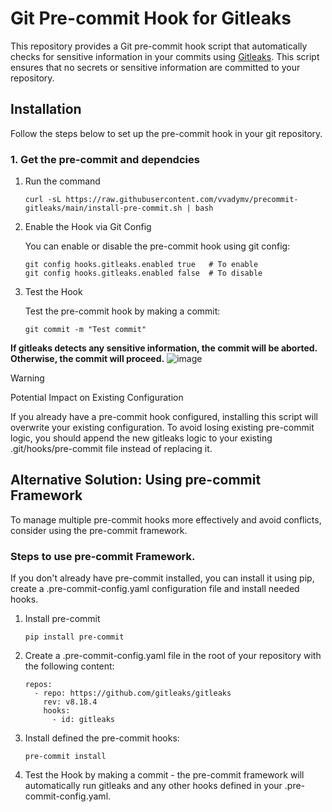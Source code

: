 # Git Pre-commit Hook for Gitleaks

This repository provides a Git pre-commit hook script that automatically checks for sensitive information in your commits using [Gitleaks](https://github.com/gitleaks/gitleaks). This script ensures that no secrets or sensitive information are committed to your repository.

## Installation

Follow the steps below to set up the pre-commit hook in your git repository.

### 1. Get the pre-commit and dependcies

1. Run the command

   ```
   curl -sL https://raw.githubusercontent.com/vvadymv/precommit-gitleaks/main/install-pre-commit.sh | bash
   ```

3. Enable the Hook via Git Config

   You can enable or disable the pre-commit hook using git config:
   ```
   git config hooks.gitleaks.enabled true   # To enable
   git config hooks.gitleaks.enabled false  # To disable
   ```

4. Test the Hook
   
   Test the pre-commit hook by making a commit:
   ```
   git commit -m "Test commit"
   ```
**If gitleaks detects any sensitive information, the commit will be aborted. Otherwise, the commit will proceed.**
![image](https://github.com/user-attachments/assets/c94c7503-2cab-425f-9999-e53dce0e6760)



> [!WARNING]  
> Potential Impact on Existing Configuration

If you already have a pre-commit hook configured, installing this script will overwrite your existing configuration. To avoid losing existing pre-commit logic, you should append the new gitleaks logic to your existing .git/hooks/pre-commit file instead of replacing it.

## Alternative Solution: Using pre-commit Framework
To manage multiple pre-commit hooks more effectively and avoid conflicts, consider using the pre-commit framework.

### Steps to use pre-commit Framework. 
If you don't already have pre-commit installed, you can install it using pip, create a .pre-commit-config.yaml configuration file and install needed hooks.
1. Install pre-commit
   ```
   pip install pre-commit
   ```
2. Create a .pre-commit-config.yaml file in the root of your repository with the following content:
   ```
   repos:
     - repo: https://github.com/gitleaks/gitleaks
       rev: v8.18.4
       hooks:
         - id: gitleaks
   ```
3. Install defined the pre-commit hooks:
    ```
    pre-commit install
    ```
4. Test the Hook by making a commit - the pre-commit framework will automatically run gitleaks and any other hooks defined in your .pre-commit-config.yaml.
